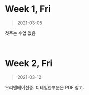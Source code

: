 Week 1, Fri
========
> 2021-03-05

첫주는 수업 없음

&nbsp;

Week 2, Fri
========
> 2021-03-12

오리엔테이션중. 디테일한부분은 PDF 참고.
